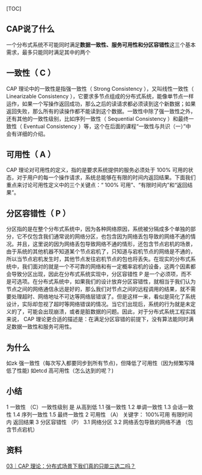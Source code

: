 [TOC]

## CAP说了什么
一个分布式系统不可能同时满足**数据一致性、服务可用性和分区容错性**这三个基本需求，最多只能同时满足其中的两个

## 一致性（ C ）
CAP 理论中的一致性是指强一致性（ Strong Consistency ），又叫线性一致性（ Linearizable Consistency ），它要求多节点组成的分布式系统，能像单节点一样运作，如果一个写操作返回成功，那么之后的读请求都必须读到这个新数据；如果返回失败，那么所有的读操作都不能读到这个数据。一致性中除了强一致性之外，还有其他的一致性级别，比如序列一致性（ Sequential Consistency ）和最终一致性（ Eventual Consistency ）等，这个在后面的课程“一致性与共识（一）”中会有详细的介绍。

## 可用性（ A ）
CAP 理论对可用性的定义，指的是要求系统提供的服务必须处于 100% 可用的状态，对于用户的每一个操作请求，系统总能够在有限的时间内返回结果。下面我们重点来讨论可用性定义中的三个关键点：“ 100% 可用”、“有限时间内”和“返回结果”。

## 分区容错性（ P ）
分区指的是在整个分布式系统中，因为各种网络原因，系统被分隔成多个单独的部分，它不仅包含我们通常说的网络分区，也包含因为网络丢包导致的网络不通的情况。并且，这里说的因为网络丢包导致网络不通的情形，还包含节点宕机的场景，由于系统的其他机器不知道某个节点宕机了，只知道与宕机节点的网络是不通的，所以当节点宕机发生时，其他节点发往宕机节点的包也将丢失。在现实的分布式系统中，我们面对的就是一个不可靠的网络和有一定概率宕机的设备，这两个因素都会导致分区出现，因此在分布式系统实现中，分区容错性 P 是一个必须项，而不是可选项。在分布式系统中，如果我们的设计放弃分区容错性，就相当于我们认为节点之间的网络通信永远是好的，那么我们对节点之间的远程调用的结果，就不需要处理超时、网络地址不可达等网络层错误了。但是这样一来，看似是简化了系统设计，实际却忽视了超时等网络错误的情况。当它们出现后，系统的行为就是未定义的了，可能会出现崩溃，或者是脏数据的问题。因此，对于分布式系统工程实践来说， CAP 理论更合适的描述是：在满足分区容错的前提下，没有算法能同时满足数据一致性和服务可用性。


## 为什么
如zk 强一致性（每次写入都要同步到所有节点)，但降低了可用性（因为频繁写降低了性能)
如etcd 高可用性（怎么达到的呢？)


## 小结
1 一致性 （C）一致性级别 是 从高到低
     1.1 强一致性
     1.2 单调一致性
     1.3 会话一致性
     1.4 序列一致性
     1.5 最终一致性
2 可用性 （A）
       关键字： 100%可用 有限时间内 返回结果
3 分区容错性 （P）
      3.1 网络分区
      3.2 网络丢包导致的网络不通 （包含节点宕机）

## 资料
[03｜CAP 理论：分布式场景下我们真的只能三选二吗？](https://time.geekbang.org/column/article/481069)